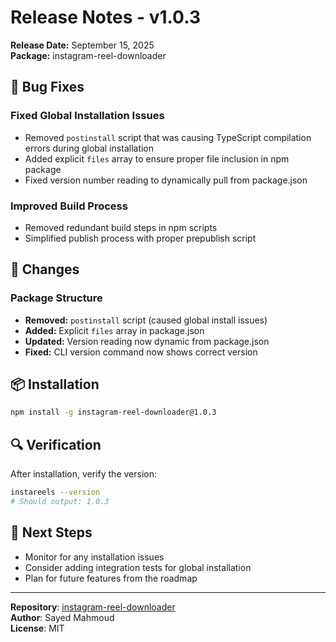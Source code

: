 # Release Notes - v1.0.3

**Release Date:** September 15, 2025  
**Package:** instagram-reel-downloader  

## 🐛 Bug Fixes

### Fixed Global Installation Issues
- Removed `postinstall` script that was causing TypeScript compilation errors during global installation
- Added explicit `files` array to ensure proper file inclusion in npm package
- Fixed version number reading to dynamically pull from package.json

### Improved Build Process
- Removed redundant build steps in npm scripts
- Simplified publish process with proper prepublish script

## 🔄 Changes

### Package Structure
- **Removed:** `postinstall` script (caused global install issues)
- **Added:** Explicit `files` array in package.json
- **Updated:** Version reading now dynamic from package.json
- **Fixed:** CLI version command now shows correct version

## 📦 Installation

```bash
npm install -g instagram-reel-downloader@1.0.3
```

## 🔍 Verification

After installation, verify the version:

```bash
instareels --version
# Should output: 1.0.3
```

## 🚀 Next Steps
- Monitor for any installation issues
- Consider adding integration tests for global installation
- Plan for future features from the roadmap

---

**Repository**: [instagram-reel-downloader](https://github.com/sayedmahmoud266/instagram-reel-downloader)  
**Author**: Sayed Mahmoud  
**License**: MIT
